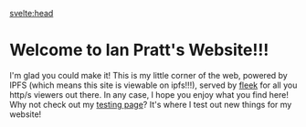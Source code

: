 <svelte:head>

  <title>Ian Pratt | Just a gay programmer</title>
</svelte:head>

# Welcome to Ian Pratt's Website!!!

I'm glad you could make it! This is my little corner
of the web, powered by IPFS (which means this site is
viewable on ipfs!!!), served by [fleek](https://fleek.co)
for all you http/s viewers out there. In any case,
I hope you enjoy what you find here! Why not check out
my [testing page](./posts/hello-world)? It's where I test
out new things for my website!
